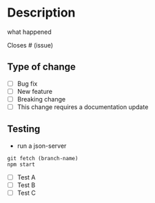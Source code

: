 # Description

what happened

Closes # (issue)

## Type of change

- [ ] Bug fix
- [ ] New feature
- [ ] Breaking change
- [ ] This change requires a documentation update

## Testing

- run a json-server

```
git fetch (branch-name)
npm start
```

- [ ] Test A
- [ ] Test B
- [ ] Test C